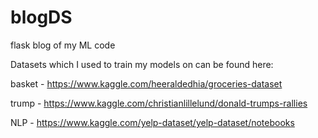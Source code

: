 # blogDS
flask blog of my ML code

Datasets which I used to train my models on can be found here:

basket 	- 	https://www.kaggle.com/heeraldedhia/groceries-dataset

trump 	- 	https://www.kaggle.com/christianlillelund/donald-trumps-rallies

NLP 	- 	https://www.kaggle.com/yelp-dataset/yelp-dataset/notebooks
